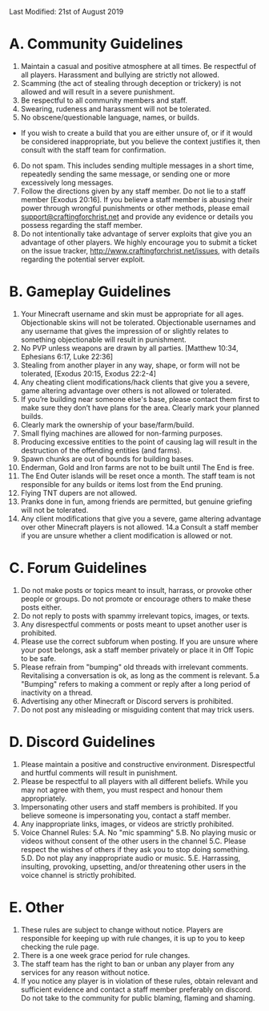 Last Modified: 21st of August 2019

# A. Community Guidelines
1. Maintain a casual and positive atmosphere at all times. Be respectful of all players. Harassment and bullying are strictly not allowed.
2. Scamming (the act of stealing through deception or trickery) is not allowed and will result in a severe punishment.
3. Be respectful to all community members and staff.
4. Swearing, rudeness and harassment will not be tolerated.
5. No obscene/questionable language, names, or builds.
  - If you wish to create a build that you are either unsure of, or if it would be considered inappropriate, but you believe the context justifies it, then consult with the staff team for confirmation.
6. Do not spam. This includes sending multiple messages in a short time, repeatedly sending the same message, or sending one or more excessively long messages.
7. Follow the directions given by any staff member. Do not lie to a staff member [Exodus 20:16]. If you believe a staff member is abusing their power through wrongful punishments or other methods, please email <a href="mailto:support@craftingforchrist.net">support@craftingforchrist.net</a> and provide any evidence or details you possess regarding the staff member.
8. Do not intentionally take advantage of server exploits that give you an advantage of other players. We highly encourage you to submit a ticket on the issue tracker, http://www.craftingforchrist.net/issues, with details regarding the potential server exploit.

# B. Gameplay Guidelines
1. Your Minecraft username and skin must be appropriate for all ages. Objectionable skins will not be tolerated. Objectionable usernames and any username that gives the impression of or slightly relates to something objectionable will result in punishment.
2. No PVP unless weapons are drawn by all parties. [Matthew 10:34, Ephesians 6:17, Luke 22:36]
3. Stealing from another player in any way, shape, or form will not be tolerated, [Exodus 20:15, Exodus 22:2-4] 
4. Any cheating client modifications/hack clients that give you a severe, game altering advantage over others is not allowed or tolerated.
5. If you’re building near someone else's base, please contact them first to make sure they don’t have plans for the area. Clearly mark your planned builds.
6. Clearly mark the ownership of your base/farm/build.
7. Small flying machines are allowed for non-farming purposes.
8. Producing excessive entities to the point of causing lag will result in the destruction of the offending entities (and farms).
9. Spawn chunks are out of bounds for building bases.
10. Enderman, Gold and Iron farms are not to be built until The End is free.
11. The End Outer islands will be reset once a month. The staff team is not responsible for any builds or items lost from the End pruning.
12. Flying TNT dupers are not allowed.
13. Pranks done in fun, among friends are permitted, but genuine griefing will not be tolerated.
14. Any client modifications that give you a severe, game altering advantage over other Minecraft players is not allowed.
  14.a Consult a staff member if you are unsure whether a client modification is allowed or not.

# C. Forum Guidelines
1. Do not make posts or topics meant to insult, harrass, or provoke other people or groups. Do not promote or encourage others to make these posts either.
2. Do not reply to posts with spammy irrelevant topics, images, or texts. 
3. Any disrespectful comments or posts meant to upset another user is prohibited.
4. Please use the correct subforum when posting. If you are unsure where your post belongs, ask a staff member privately or place it in Off Topic to be safe.
5. Please refrain from "bumping" old threads with irrelevant comments. Revitalising a conversation is ok, as long as the comment is relevant. 
  5.a "Bumping" refers to making a comment or reply after a long period of inactivity on a thread.
6. Advertising any other Minecraft or Discord servers is prohibited.
7. Do not post any misleading or misguiding content that may trick users.

# D. Discord Guidelines
1. Please maintain a positive and constructive environment. Disrespectful and hurtful comments will result in punishment.
2. Please be respectful to all players with all different beliefs. While you may not agree with them, you must respect and honour them appropriately.
3. Impersonating other users and staff members is prohibited. If you believe someone is impersonating you, contact a staff member.
4. Any inappropriate links, images, or videos are strictly prohibited.
5. Voice Channel Rules:
  5.A. No "mic spamming"
  5.B. No playing music or videos without consent of the other users in the channel
  5.C. Please respect the wishes of others if they ask you to stop doing something.
  5.D. Do not play any inappropriate audio or music.
  5.E. Harrassing, insulting, provoking, upsetting, and/or threatening other users in the voice channel is strictly prohibited.

# E. Other
1. These rules are subject to change without notice. Players are responsible for keeping up with rule changes, it is up to you to keep checking the rule page.
2. There is a one week grace period for rule changes.
3. The staff team has the right to ban or unban any player from any services for any reason without notice.
4. If you notice any player is in violation of these rules, obtain relevant and sufficient evidence and contact a staff member preferably on discord. Do not take to the community for public blaming, flaming and shaming. 
